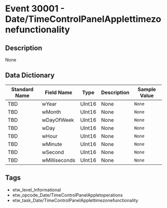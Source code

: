 # Event 30001 - Date/TimeControlPanelApplettimezonefunctionality

## Description
None

## Data Dictionary
|Standard Name|Field Name|Type|Description|Sample Value|
|---|---|---|---|---|
|TBD|wYear|UInt16|None|`None`|
|TBD|wMonth|UInt16|None|`None`|
|TBD|wDayOfWeek|UInt16|None|`None`|
|TBD|wDay|UInt16|None|`None`|
|TBD|wHour|UInt16|None|`None`|
|TBD|wMinute|UInt16|None|`None`|
|TBD|wSecond|UInt16|None|`None`|
|TBD|wMilliseconds|UInt16|None|`None`|

## Tags
* etw_level_Informational
* etw_opcode_Date/TimeControlPanelAppletoperations
* etw_task_Date/TimeControlPanelApplettimezonefunctionality